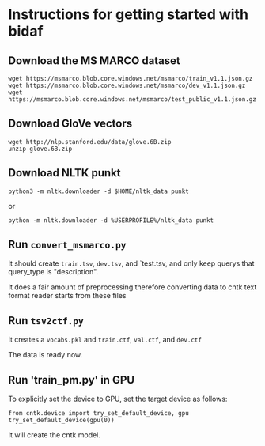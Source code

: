 # Instructions for getting started with bidaf 

## Download the MS MARCO  dataset
```
wget https://msmarco.blob.core.windows.net/msmarco/train_v1.1.json.gz
wget https://msmarco.blob.core.windows.net/msmarco/dev_v1.1.json.gz
wget https://msmarco.blob.core.windows.net/msmarco/test_public_v1.1.json.gz
```
## Download GloVe vectors
```
wget http://nlp.stanford.edu/data/glove.6B.zip
unzip glove.6B.zip
```
## Download NLTK punkt
```
python3 -m nltk.downloader -d $HOME/nltk_data punkt
```
or
```
python -m nltk.downloader -d %USERPROFILE%/nltk_data punkt
```

## Run `convert_msmarco.py`
It should create `train.tsv`, `dev.tsv`, and `test.tsv, and only keep querys that query_type is "description". 

It does a fair amount of preprocessing therefore converting data to cntk text format reader starts from these files

## Run `tsv2ctf.py`
It creates a `vocabs.pkl` and `train.ctf`, `val.ctf`, and `dev.ctf`

The data is ready now. 

## Run 'train_pm.py' in GPU

To explicitly set the device to GPU, set the target device as follows:
```
from cntk.device import try_set_default_device, gpu
try_set_default_device(gpu(0))
```
It will create the cntk model.